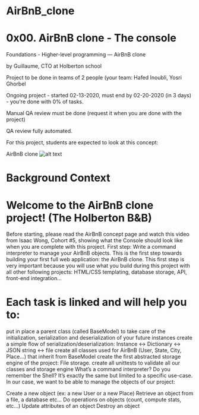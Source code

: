 # AirBnB_clone
# 0x00. AirBnB clone - The console
 Foundations - Higher-level programming ― AirBnB clone

 by Guillaume, CTO at Holberton school

 Project to be done in teams of 2 people (your team: Hafed Inoubli, Yosri Ghorbel

 Ongoing project - started 02-13-2020, must end by 02-20-2020 (in 3 days) - you're done with 0% of tasks.

 Manual QA review must be done (request it when you are done with the project)

 QA review fully automated.

For this project, students are expected to look at this concept:

AirBnB clone
![alt text](https://holbertonintranet.s3.amazonaws.com/uploads/medias/2018/6/65f4a1dd9c51265f49d0.png?X-Amz-Algorithm=AWS4-HMAC-SHA256&X-Amz-Credential=AKIARDDGGGOUZGDONYM4%2F20200216%2Fus-east-1%2Fs3%2Faws4_request&X-Amz-Date=20200216T143406Z&X-Amz-Expires=86400&X-Amz-SignedHeaders=host&X-Amz-Signature=327bde0613d278435632ff0d35a5fb4f513f94d6404e7f8e15b67ea27d7d0eea)

# Background Context
# Welcome to the AirBnB clone project! (The Holberton B&B)
Before starting, please read the AirBnB concept page and watch this video from Isaac Wong, Cohort #5, showing what the Console should look like when you are complete with this project.
First step: Write a command interpreter to manage your AirBnB objects.
This is the first step towards building your first full web application: the AirBnB clone. This first step is very important because you will use what you build during this project with all other following projects: HTML/CSS templating, database storage, API, front-end integration…

# Each task is linked and will help you to:

put in place a parent class (called BaseModel) to take care of the initialization, serialization and deserialization of your future instances
create a simple flow of serialization/deserialization: Instance <-> Dictionary <-> JSON string <-> file
create all classes used for AirBnB (User, State, City, Place…) that inherit from BaseModel
create the first abstracted storage engine of the project: File storage.
create all unittests to validate all our classes and storage engine
What’s a command interpreter?
Do you remember the Shell? It’s exactly the same but limited to a specific use-case. In our case, we want to be able to manage the objects of our project:

Create a new object (ex: a new User or a new Place)
Retrieve an object from a file, a database etc…
Do operations on objects (count, compute stats, etc…)
Update attributes of an object
Destroy an object
